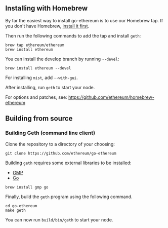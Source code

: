 ## Installing with Homebrew

By far the easiest way to install go-ethereum is to use our
Homebrew tap. If you don't have Homebrew, [install it first](http://brew.sh).

Then run the following commands to add the tap and install `geth`:

```shell
brew tap ethereum/ethereum
brew install ethereum
```

You can install the develop branch by running `--devel`:

```shell
brew install ethereum --devel
```

For installing `mist`, add `--with-gui`.

After installing, run `geth` to start your node.

For options and patches, see: https://github.com/ethereum/homebrew-ethereum

## Building from source

### Building Geth (command line client)

Clone the repository to a directory of your choosing:

```shell
git clone https://github.com/ethereum/go-ethereum
```

Building `geth` requires some external libraries to be installed:

* [GMP](https://gmplib.org)
* [Go](https://golang.org)

```shell
brew install gmp go
```

Finally, build the `geth` program using the following command.
```shell
cd go-ethereum
make geth
```

You can now run `build/bin/geth` to start your node.
